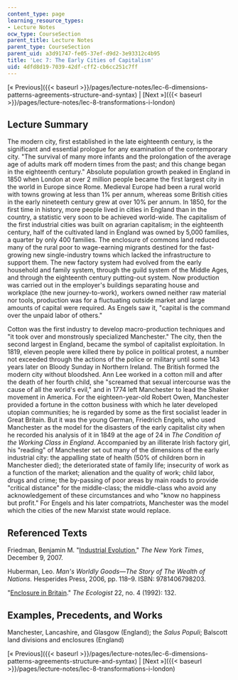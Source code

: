 ```yaml
---
content_type: page
learning_resource_types:
- Lecture Notes
ocw_type: CourseSection
parent_title: Lecture Notes
parent_type: CourseSection
parent_uid: a3d91747-fe05-37ef-d9d2-3e93312c4b95
title: 'Lec 7: The Early Cities of Capitalism'
uid: 4dfd8d19-7039-42df-cff2-cb6cc251c7ff
---
```


[« Previous]({{< baseurl >}}/pages/lecture-notes/lec-6-dimensions-patterns-agreements-structure-and-syntax) | [Next »]({{< baseurl >}}/pages/lecture-notes/lec-8-transformations-i-london)

Lecture Summary
---------------

The modern city, first established in the late eighteenth century, is the significant and essential prologue for any examination of the contemporary city. "The survival of many more infants and the prolongation of the average age of adults mark off modern times from the past; and this change began in the eighteenth century." Absolute population growth peaked in England in 1850 when London at over 2 million people became the first largest city in the world in Europe since Rome. Medieval Europe had been a rural world with towns growing at less than 1% per annum, whereas some British cities in the early nineteeth century grew at over 10% per annum. In 1850, for the first time in history, more people lived in cities in England than in the country, a statistic very soon to be achieved world-wide. The capitalism of the first industrial cities was built on agrarian capitalism; in the eighteenth century, half of the cultivated land in England was owned by 5,000 families, a quarter by only 400 families. The enclosure of commons land reduced many of the rural poor to wage-earning migrants destined for the fast-growing new single-industry towns which lacked the infrastructure to support them. The new factory system had evolved from the early household and family system, through the guild system of the Middle Ages, and through the eighteenth century putting-out system. Now production was carried out in the employer's buildings separating house and workplace (the new journey-to-work), workers owned neither raw material nor tools, production was for a fluctuating outside market and large amounts of capital were required. As Engels saw it, "capital is the command over the unpaid labor of others."

Cotton was the first industry to develop macro-production techniques and "it took over and monstrously specialized Manchester." The city, then the second largest in England, became the symbol of capitalist exploitation. In 1819, eleven people were killed there by police in political protest, a number not exceeded through the actions of the police or military until some 143 years later on Bloody Sunday in Northern Ireland. The British formed the modern city without bloodshed. Ann Lee worked in a cotton mill and after the death of her fourth child, she "screamed that sexual intercourse was the cause of all the world's evil," and in 1774 left Manchester to lead the Shaker movement in America. For the eighteen-year-old Robert Owen, Manchester provided a fortune in the cotton business with which he later developed utopian communities; he is regarded by some as the first socialist leader in Great Britain. But it was the young German, Friedrich Engels, who used Manchester as the model for the disasters of the early capitalist city when he recorded his analysis of it in 1849 at the age of 24 in _The Condition of the Working Class in England_. Accompanied by an illiterate Irish factory girl, his "reading" of Manchester set out many of the dimensions of the early industrial city: the appalling state of health (50% of children born in Manchester died); the deteriorated state of family life; insecurity of work as a function of the market; alienation and the quality of work; child labor, drugs and crime; the by-passing of poor areas by main roads to provide "critical distance" for the middle-class; the middle-class who avoid any acknowledgement of these circumstances and who "know no happiness but profit." For Engels and his later compatriots, Manchester was the model which the cities of the new Marxist state would replace.

Referenced Texts
----------------

Friedman, Benjamin M. "[Industrial Evolution](http://www.nytimes.com/2007/12/09/books/review/Friedman-t.html)," _The New York Times_, December 9, 2007.

Huberman, Leo. _Man's Worldly Goods—The Story of The Wealth of Nations._ Hesperides Press, 2006, pp. 118–9. ISBN: 9781406798203.

"[Enclosure in Britain](https://reader.exacteditions.com/issues/5345/page/14)." _The Ecologist_ 22, no. 4 (1992): 132.

Examples, Precedents, and Works
-------------------------------

Manchester, Lancashire, and Glasgow (England); the _Salus Populi_; Balscott land divisions and enclosures (England)

[« Previous]({{< baseurl >}}/pages/lecture-notes/lec-6-dimensions-patterns-agreements-structure-and-syntax) | [Next »]({{< baseurl >}}/pages/lecture-notes/lec-8-transformations-i-london)
